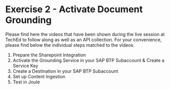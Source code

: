 # Exercise 2 - Activate Document Grounding

Please find here the videos that have been shown during the live session at TechEd to follow along as well as an API collection. For your convenience, please find below the individual steps matched to the videos.

1. Prepare the Sharepoint Integration
2. Activate the Grounding Service in your SAP BTP Subaccount & Create a Service Key
3. Create a Destination in your SAP BTP Subaccount
4. Set up Content Ingestion
5. Test in Joule

